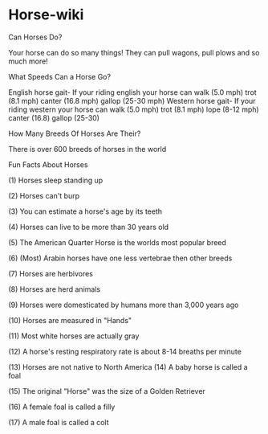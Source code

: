 # Horse-wiki
 Can Horses Do?

Your horse can do so many things! 
They can pull wagons, pull plows and so much more! 

What Speeds Can a Horse Go?

English horse gait- If your 
riding english your horse can
walk (5.0 mph) trot (8.1 mph)
canter (16.8 mph) gallop 
(25-30 mph)
Western horse gait- If your 
riding western your horse can 
walk (5.0 mph) trot (8.1 mph) 
lope (8-12 mph) canter (16.8) 
gallop (25-30)

How Many Breeds Of Horses Are Their?

There is over 600 breeds of 
horses in the world

Fun Facts About Horses

(1) Horses sleep standing up

(2) Horses can't burp

(3) You can estimate a horse's 
age by its teeth

(4) Horses can live to be more 
than 30 years old

(5) The American Quarter Horse 
is the worlds most popular 
breed

(6) (Most) Arabin horses have 
one less vertebrae then other 
breeds

(7) Horses are herbivores

(8) Horses are herd animals

(9) Horses were domesticated 
by humans more than 3,000 
years ago

(10) Horses are measured in 
"Hands"

(11) Most white horses are 
actually gray

(12) A horse's resting 
respiratory rate is about 8-14 
breaths per minute

(13) Horses are not native to 
North America
(14) A baby horse is called a 
foal

(15) The original "Horse" was 
the size of a Golden Retriever

(16) A female foal is called a 
filly

(17) A male foal is called a 
colt